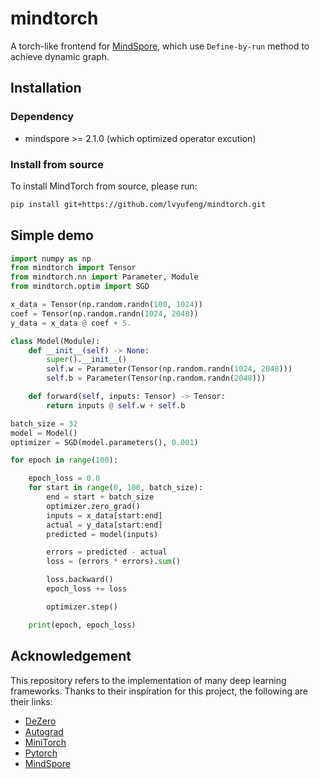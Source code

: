 # mindtorch

A torch-like frontend for [MindSpore](https://github.com/mindspore-ai/mindspore), which use `Define-by-run` method to achieve dynamic graph.


## Installation

### Dependency

- mindspore >= 2.1.0 (which optimized operator excution)

### Install from source

To install MindTorch from source, please run:

```bash
pip install git+https://github.com/lvyufeng/mindtorch.git
```


## Simple demo

```python
import numpy as np
from mindtorch import Tensor
from mindtorch.nn import Parameter, Module
from mindtorch.optim import SGD

x_data = Tensor(np.random.randn(100, 1024))
coef = Tensor(np.random.randn(1024, 2048))
y_data = x_data @ coef + 5.

class Model(Module):
    def __init__(self) -> None:
        super().__init__()
        self.w = Parameter(Tensor(np.random.randn(1024, 2048)))
        self.b = Parameter(Tensor(np.random.randn(2048)))

    def forward(self, inputs: Tensor) -> Tensor:
        return inputs @ self.w + self.b

batch_size = 32
model = Model()
optimizer = SGD(model.parameters(), 0.001)

for epoch in range(100):

    epoch_loss = 0.0
    for start in range(0, 100, batch_size):
        end = start + batch_size
        optimizer.zero_grad()
        inputs = x_data[start:end]
        actual = y_data[start:end]
        predicted = model(inputs)

        errors = predicted - actual
        loss = (errors * errors).sum()

        loss.backward()
        epoch_loss += loss

        optimizer.step()

    print(epoch, epoch_loss)
```

## Acknowledgement

This repository refers to the implementation of many deep learning frameworks. Thanks to their inspiration for this project, the following are their links:

- [DeZero](https://github.com/oreilly-japan/deep-learning-from-scratch-3)
- [Autograd](https://github.com/joelgrus/autograd)
- [MiniTorch](https://github.com/minitorch/minitorch)
- [Pytorch](https://github.com/pytorch/pytorch)
- [MindSpore](https://github.com/mindspore-ai/mindspore)